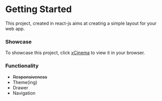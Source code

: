 # Getting Started 

This project, created in react-js aims at creating a simple layout for your web app.

### Showcase
To showcase this project, click [xCinema](https://x-cinema.herokuapp.com/) to view it in your browser.

### Functionality
* ~~Responsiveness~~
* Theme(ing)
* Drawer
* Navigation